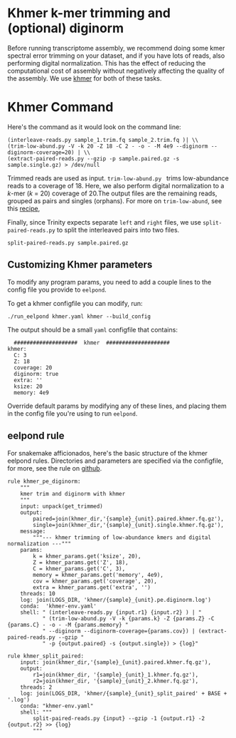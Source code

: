 # Khmer k-mer trimming and (optional) diginorm

Before running transcriptome assembly, we recommend doing some kmer spectral error trimming on your dataset, and if you have lots of reads, also performing digital normalization. This has the effect of reducing the computational cost of assembly without negatively affecting the quality of the assembly. We use [khmer](https://khmer.readthedocs.io/) for both of these tasks.

# Khmer Command

Here's the command as it would look on the command line:
```
(interleave-reads.py sample_1.trim.fq sample_2.trim.fq )| \\
(trim-low-abund.py -V -k 20 -Z 18 -C 2 - -o - -M 4e9 --diginorm --diginorm-coverage=20) | \\
(extract-paired-reads.py --gzip -p sample.paired.gz -s sample.single.gz) > /dev/null
```

Trimmed reads are used as input. `trim-low-abund.py ` trims low-abundance reads to a coverage of 18. Here, we also perform digital normalization to a *k*-mer (*k* = 20) coverage of 20.The output files are the remaining reads, grouped as pairs and singles (orphans). For more on `trim-low-abund`, see this [recipe](https://khmer-recipes.readthedocs.io/en/latest/007-variable-coverage-trimming/),

Finally, since Trinity expects separate `left` and `right` files, we use `split-paired-reads.py` to split the interleaved pairs into two files.
```
split-paired-reads.py sample.paired.gz
```

## Customizing Khmer parameters

To modify any program params, you need to add a couple lines to the config file you provide to `eelpond`.

To get a khmer configfile you can modify, run:
```
./run_eelpond khmer.yaml khmer --build_config
```
The output should be a small `yaml` configfile that contains:
```
  ####################  khmer  ####################
khmer:
  C: 3
  Z: 18
  coverage: 20
  diginorm: true
  extra: ''
  ksize: 20
  memory: 4e9
```
Override default params by modifying any of these lines, and placing them in the config file you're using to run `eelpond`.

## eelpond rule

For snakemake afficionados, here's the basic structure of the khmer eelpond rules. Directories and parameters are specified via the configfile, for more, see the rule on [github](https://github.com/dib-lab/eelpond/blob/master/rules/khmer/khmer.rule).

```
rule khmer_pe_diginorm:
    """
    kmer trim and diginorm with khmer
    """
    input: unpack(get_trimmed)
    output: 
        paired=join(khmer_dir,'{sample}_{unit}.paired.khmer.fq.gz'),
        single=join(khmer_dir,'{sample}_{unit}.single.khmer.fq.gz'),
    message:
        """--- khmer trimming of low-abundance kmers and digital normalization ---"""
    params:
        k = khmer_params.get('ksize', 20),
        Z = khmer_params.get('Z', 18), 
        C = khmer_params.get('C', 3), 
        memory = khmer_params.get('memory', 4e9),
        cov = khmer_params.get('coverage', 20),
        extra = khmer_params.get('extra', '')
    threads: 10
    log: join(LOGS_DIR, 'khmer/{sample}_{unit}.pe.diginorm.log')
    conda:  'khmer-env.yaml'
    shell: " (interleave-reads.py {input.r1} {input.r2} ) | "
           " (trim-low-abund.py -V -k {params.k} -Z {params.Z} -C {params.C} - -o - -M {params.memory} "
           " --diginorm --diginorm-coverage={params.cov}) | (extract-paired-reads.py --gzip "
           " -p {output.paired} -s {output.single}) > {log}"

rule khmer_split_paired:
    input: join(khmer_dir,'{sample}_{unit}.paired.khmer.fq.gz'),
    output:
        r1=join(khmer_dir, '{sample}_{unit}_1.khmer.fq.gz'),
        r2=join(khmer_dir, '{sample}_{unit}_2.khmer.fq.gz'),
    threads: 2
    log: join(LOGS_DIR, 'khmer/{sample}_{unit}_split_paired' + BASE + '.log')
    conda: "khmer-env.yaml"
    shell: """
        split-paired-reads.py {input} --gzip -1 {output.r1} -2 {output.r2} >> {log}
        """

```
